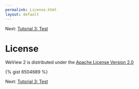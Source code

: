 ```yaml
---
permalink: License.html
layout: default
---
```


Next\: [Tutorial 3: Test](Tutorial3.html)

License
==

<!-- TEMPLATE START -->

WeView 2 is distributed under the [Apache License Version 2.0](LICENSE)

{% gist 6504689 %}

<!-- TEMPLATE END -->

Next\: [Tutorial 3: Test](Tutorial3.html)